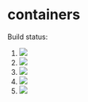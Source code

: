 # containers

Build status:

1. [![](https://github.com/amyyu116/containers/workflows/tests-fibonacci/badge.svg)](https://github.com/amyyu116/containers/actions?query=workflow%3Atests-fibonacci)
1. [![](https://github.com/amyyu116/containers/workflows/tests-range/badge.svg)](https://github.com/amyyu116/containers/actions?query=workflow%3Atests-range)
1. [![](https://github.com/amyyu116/containers/workflows/tests-BST/badge.svg)](https://github.com/amyyu116/containers/actions?query=workflow%3Atests-BST)
1. [![](https://github.com/amyyu116/containers/workflows/tests-BinaryTree/badge.svg)](https://github.com/amyyu116/containers/actions?query=workflow%3Atests-BinaryTree)
1. [![](https://github.com/amyyu116/containers/workflows/tests-AVLTree/badge.svg)](https://github.com/amyyu116/containers/actions?query=workflow%3Atests-AVLTree)
